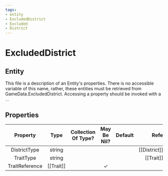 ```yaml
---
tags:
- entity
- ExcludedDistrict
- Excluded
- District
---
```

# ExcludedDistrict
## Entity
This file is a description of an Entity's properties. There is no accessible variable of this name, rather, these entities must be retrieved from GameData.ExcludedDistrict. Accessing a property should be invoked with a `.`.
## Properties
|	Property	|	Type	|	Collection Of Type?	|	May Be Nil?	|	Default	|	References	|	Key	|	Notes	|
|	:-:	|	:-:	|	:-:	|	:-:	|	:-:	|	:-:	|	:-:	|	-:	|
|	DistrictType	|	string	|		|		|		|	[[District]].DistrictType	|		|	|
|	TraitType	|	string	|		|		|		|	[[Trait]].TraitType	|		|	|
|	TraitReference	|	[[Trait]]	|		|	✓	|		|		|		|	|
